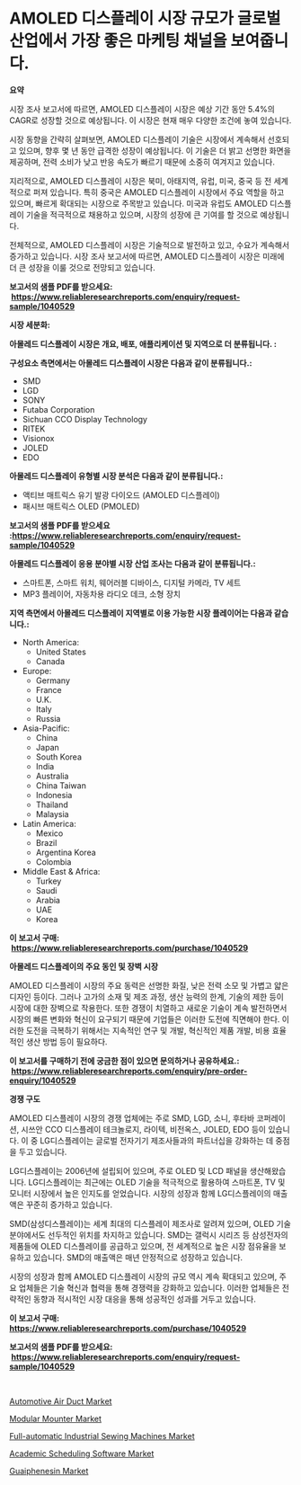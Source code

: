 <p><h1>AMOLED 디스플레이 시장 규모가 글로벌 산업에서 가장 좋은 마케팅 채널을 보여줍니다.</h1></p><p><strong>요약</strong></p>
<p><p>시장 조사 보고서에 따르면, AMOLED 디스플레이 시장은 예상 기간 동안 5.4%의 CAGR로 성장할 것으로 예상됩니다. 이 시장은 현재 매우 다양한 조건에 놓여 있습니다. </p><p>시장 동향을 간략히 살펴보면, AMOLED 디스플레이 기술은 시장에서 계속해서 선호되고 있으며, 향후 몇 년 동안 급격한 성장이 예상됩니다. 이 기술은 더 밝고 선명한 화면을 제공하며, 전력 소비가 낮고 반응 속도가 빠르기 때문에 소중히 여겨지고 있습니다. </p><p>지리적으로, AMOLED 디스플레이 시장은 북미, 아태지역, 유럽, 미국, 중국 등 전 세계적으로 퍼져 있습니다. 특히 중국은 AMOLED 디스플레이 시장에서 주요 역할을 하고 있으며, 빠르게 확대되는 시장으로 주목받고 있습니다. 미국과 유럽도 AMOLED 디스플레이 기술을 적극적으로 채용하고 있으며, 시장의 성장에 큰 기여를 할 것으로 예상됩니다. </p><p>전체적으로, AMOLED 디스플레이 시장은 기술적으로 발전하고 있고, 수요가 계속해서 증가하고 있습니다. 시장 조사 보고서에 따르면, AMOLED 디스플레이 시장은 미래에 더 큰 성장을 이룰 것으로 전망되고 있습니다.</p></p>
<p><strong>보고서의 샘플 PDF를 받으세요: &nbsp;<a href="https://www.reliableresearchreports.com/enquiry/request-sample/1040529">https://www.reliableresearchreports.com/enquiry/request-sample/1040529</a></strong></p>
<p><strong>시장 세분화:</strong></p>
<p><strong> 아몰레드 디스플레이 시장은 개요, 배포, 애플리케이션 및 지역으로 더 분류됩니다. :</strong></p>
<p><strong>구성요소 측면에서는 아몰레드 디스플레이 시장은 다음과 같이 분류됩니다.:</strong></p>
<p><ul><li>SMD</li><li>LGD</li><li>SONY</li><li>Futaba Corporation</li><li>Sichuan CCO Display Technology</li><li>RITEK</li><li>Visionox</li><li>JOLED</li><li>EDO</li></ul></p>
<p><strong> 아몰레드 디스플레이 유형별 시장 분석은 다음과 같이 분류됩니다.:</strong></p>
<p><ul><li>액티브 매트릭스 유기 발광 다이오드 (AMOLED 디스플레이)</li><li>패시브 매트릭스 OLED (PMOLED)</li></ul></p>
<p><strong>보고서의 샘플 PDF를 받으세요 :<a href="https://www.reliableresearchreports.com/enquiry/request-sample/1040529">https://www.reliableresearchreports.com/enquiry/request-sample/1040529</a></strong></p>
<p><strong> 아몰레드 디스플레이 응용 분야별 시장 산업 조사는 다음과 같이 분류됩니다.:</strong></p>
<p><ul><li>스마트폰, 스마트 워치, 웨어러블 디바이스, 디지털 카메라, TV 세트</li><li>MP3 플레이어, 자동차용 라디오 데크, 소형 장치</li></ul></p>
<p><strong>지역 측면에서 아몰레드 디스플레이 지역별로 이용 가능한 시장 플레이어는 다음과 같습니다.:</strong></p>
<p><ul>
    <li>
        North America:
        <ul>
            <li>United States</li>
            <li>Canada</li>
        </ul>
    </li>
    <li>
        Europe:
        <ul>
            <li>Germany</li>
            <li>France</li>
            <li>U.K.</li>
            <li>Italy</li>
            <li>Russia</li>
        </ul>
    </li>
    <li>
        Asia-Pacific:
        <ul>
            <li>China</li>
            <li>Japan</li>
            <li>South Korea</li>
            <li>India</li>
            <li>Australia</li>
            <li>China Taiwan</li>
            <li>Indonesia</li>
            <li>Thailand</li>
            <li>Malaysia</li>
        </ul>
    </li>
    <li>
        Latin America:
        <ul>
            <li>Mexico</li>
            <li>Brazil</li>
            <li>Argentina Korea</li>
            <li>Colombia</li>
        </ul>
    </li>
    <li>
        Middle East & Africa:
        <ul>
            <li>Turkey</li>
            <li>Saudi</li>
            <li>Arabia</li>
            <li>UAE</li>
            <li>Korea</li>
        </ul>
    </li>
    </ul></p>
<p><strong>이 보고서 구매: &nbsp;<a href="https://www.reliableresearchreports.com/purchase/1040529">https://www.reliableresearchreports.com/purchase/1040529</a></strong></p>
<p><strong>아몰레드 디스플레이의 주요 동인 및 장벽 시장</strong></p>
<p><p>AMOLED 디스플레이 시장의 주요 동력은 선명한 화질, 낮은 전력 소모 및 가볍고 얇은 디자인 등이다. 그러나 고가의 소재 및 제조 과정, 생산 능력의 한계, 기술의 제한 등이 시장에 대한 장벽으로 작용한다. 또한 경쟁이 치열하고 새로운 기술이 계속 발전하면서 시장의 빠른 변화와 혁신이 요구되기 때문에 기업들은 이러한 도전에 직면해야 한다. 이러한 도전을 극복하기 위해서는 지속적인 연구 및 개발, 혁신적인 제품 개발, 비용 효율적인 생산 방법 등이 필요하다.</p></p>
<p><strong>이 보고서를 구매하기 전에 궁금한 점이 있으면 문의하거나 공유하세요.: &nbsp;<a href="https://www.reliableresearchreports.com/enquiry/pre-order-enquiry/1040529">https://www.reliableresearchreports.com/enquiry/pre-order-enquiry/1040529</a></strong></p>
<p><strong>경쟁 구도</strong></p>
<p><p>AMOLED 디스플레이 시장의 경쟁 업체에는 주로 SMD, LGD, 소니, 후타바 코퍼레이션, 시쓰안 CCO 디스플레이 테크놀로지, 라이텍, 비전옥스, JOLED, EDO 등이 있습니다. 이 중 LG디스플레이는 글로벌 전자기기 제조사들과의 파트너십을 강화하는 데 중점을 두고 있습니다.</p><p>LG디스플레이는 2006년에 설립되어 있으며, 주로 OLED 및 LCD 패널을 생산해왔습니다. LG디스플레이는 최근에는 OLED 기술을 적극적으로 활용하여 스마트폰, TV 및 모니터 시장에서 높은 인지도를 얻었습니다. 시장의 성장과 함께 LG디스플레이의 매출액은 꾸준히 증가하고 있습니다.</p><p>SMD(삼성디스플레이)는 세계 최대의 디스플레이 제조사로 알려져 있으며, OLED 기술 분야에서도 선두적인 위치를 차지하고 있습니다. SMD는 갤럭시 시리즈 등 삼성전자의 제품들에 OLED 디스플레이를 공급하고 있으며, 전 세계적으로 높은 시장 점유율을 보유하고 있습니다. SMD의 매출액은 매년 안정적으로 성장하고 있습니다.</p><p>시장의 성장과 함께 AMOLED 디스플레이 시장의 규모 역시 계속 확대되고 있으며, 주요 업체들은 기술 혁신과 협력을 통해 경쟁력을 강화하고 있습니다. 이러한 업체들은 전략적인 동향과 적시적인 시장 대응을 통해 성공적인 성과를 거두고 있습니다.</p></p>
<p><strong>이 보고서 구매: &nbsp; <a href="https://www.reliableresearchreports.com/purchase/1040529">https://www.reliableresearchreports.com/purchase/1040529</a></strong></p>
<p><strong>보고서의 샘플 PDF를 받으세요: &nbsp;<a href="https://www.reliableresearchreports.com/enquiry/request-sample/1040529">https://www.reliableresearchreports.com/enquiry/request-sample/1040529</a></strong><strong></strong></p>
<p>&nbsp;</p>
<p><p><a href="https://github.com/ashepherd82/Market-Research-Report-List-3/blob/main/automotive-air-duct-market.md">Automotive Air Duct Market</a></p><p><a href="https://view.publitas.com/reportprime-1/modular-mounter-market-size-and-growth-market-segmentation-regional-and-country-breakdowns-and-market-trends-for-period-from-2023-2030/">Modular Mounter Market</a></p><p><a href="https://view.publitas.com/reportprime-1/global-full-automatic-industrial-sewing-machines-market-size-and-market-trends-insights-and-projections-from-2023-to-2030/">Full-automatic Industrial Sewing Machines Market</a></p><p><a href="https://issuu.com/reportprime-2/docs/academic-scheduling-software-market-size-2030.pptx">Academic Scheduling Software Market</a></p><p><a href="https://issuu.com/reportprime-2/docs/guaiphenesin-market-size-2030.pptx">Guaiphenesin Market</a></p></p>